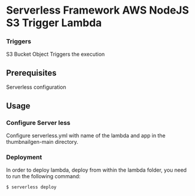 


# Serverless Framework AWS NodeJS S3 Trigger Lambda

### Triggers

S3 Bucket Object Triggers the execution

## Prerequisites

Serverless configuration

## Usage
### Configure Server less

Configure serverless.yml with name of the lambda and app in the thumbnailgen-main directory.

### Deployment

In order to deploy lambda, deploy from within the lambda folder, you need to run the following command:

```
$ serverless deploy
```


